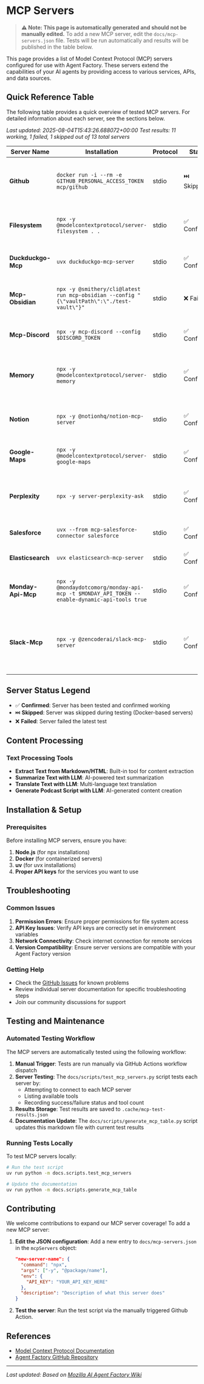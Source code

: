 # MCP Servers

> **⚠️ Note: This page is automatically generated and should not be manually edited.**
> To add a new MCP server, edit the `docs/mcp-servers.json` file. Tests will be run automatically and results will be published in the table below.

This page provides a list of Model Context Protocol (MCP) servers configured for use with Agent Factory. These servers extend the capabilities of your AI agents by providing access to various services, APIs, and data sources.

## Quick Reference Table

The following table provides a quick overview of tested MCP servers. For detailed information about each server, see the sections below.

<!-- MCP_SERVERS_TABLE_START -->

*Last updated: 2025-08-04T15:43:26.688072+00:00*
*Test results: 11 working, 1 failed, 1 skipped out of 13 total servers*

| Server Name | Installation | Protocol | Status | Description |
| --- | --- | --- | --- | --- |
| **Github** | `docker run -i --rm -e GITHUB_PERSONAL_ACCESS_TOKEN mcp/github` | stdio | ⏭️ Skipped | GitHub integration for repository management, issues, and code search |
| **Filesystem** | `npx -y @modelcontextprotocol/server-filesystem . .` | stdio | ✅ Confirmed | Local file system operations and management |
| **Duckduckgo-Mcp** | `uvx duckduckgo-mcp-server` | stdio | ✅ Confirmed | Web search capabilities using DuckDuckGo |
| **Mcp-Obsidian** | `npx -y @smithery/cli@latest run mcp-obsidian --config "{\"vaultPath\":\"./test-vault\"}"` | stdio | ❌ Failed | Obsidian vault integration for note management |
| **Mcp-Discord** | `npx -y mcp-discord --config $DISCORD_TOKEN` | stdio | ✅ Confirmed | Discord messaging and server management |
| **Memory** | `npx -y @modelcontextprotocol/server-memory` | stdio | ✅ Confirmed | Memory management and persistence for MCP servers |
| **Notion** | `npx -y @notionhq/notion-mcp-server` | stdio | ✅ Confirmed | Notion workspace integration for page management |
| **Google-Maps** | `npx -y @modelcontextprotocol/server-google-maps` | stdio | ✅ Confirmed | Google Maps integration for location services |
| **Perplexity** | `npx -y server-perplexity-ask` | stdio | ✅ Confirmed | AI-powered search and information retrieval using Perplexity |
| **Salesforce** | `uvx --from mcp-salesforce-connector salesforce` | stdio | ✅ Confirmed | Salesforce CRM integration |
| **Elasticsearch** | `uvx elasticsearch-mcp-server` | stdio | ✅ Confirmed | Elasticsearch search and analytics |
| **Monday-Api-Mcp** | `npx -y @mondaydotcomorg/monday-api-mcp -t $MONDAY_API_TOKEN --enable-dynamic-api-tools true` | stdio | ✅ Confirmed | Monday.com integration with dynamic API tools enabled |
| **Slack-Mcp** | `npx -y @zencoderai/slack-mcp-server` | stdio | ✅ Confirmed | Slack workspace integration for channel, message, reaction and user management |
<!-- MCP_SERVERS_TABLE_END -->

## Server Status Legend

- ✅ **Confirmed**: Server has been tested and confirmed working
- ⏭️ **Skipped**: Server was skipped during testing (Docker-based servers)
- ❌ **Failed**: Server failed the latest test

## Content Processing

### Text Processing Tools
- **Extract Text from Markdown/HTML**: Built-in tool for content extraction
- **Summarize Text with LLM**: AI-powered text summarization
- **Translate Text with LLM**: Multi-language text translation
- **Generate Podcast Script with LLM**: AI-generated content creation

## Installation & Setup

### Prerequisites

Before installing MCP servers, ensure you have:

1. **Node.js** (for npx installations)
2. **Docker** (for containerized servers)
3. **uv** (for uvx installations)
4. **Proper API keys** for the services you want to use

## Troubleshooting

### Common Issues

1. **Permission Errors**: Ensure proper permissions for file system access
2. **API Key Issues**: Verify API keys are correctly set in environment variables
3. **Network Connectivity**: Check internet connection for remote services
4. **Version Compatibility**: Ensure server versions are compatible with your Agent Factory version

### Getting Help

- Check the [GitHub Issues](https://github.com/mozilla-ai/agent-factory/issues) for known problems
- Review individual server documentation for specific troubleshooting steps
- Join our community discussions for support

## Testing and Maintenance

### Automated Testing Workflow

The MCP servers are automatically tested using the following workflow:

1. **Manual Trigger**: Tests are run manually via GitHub Actions workflow dispatch
2. **Server Testing**: The `docs/scripts/test_mcp_servers.py` script tests each server by:
   - Attempting to connect to each MCP server
   - Listing available tools
   - Recording success/failure status and tool count
3. **Results Storage**: Test results are saved to `.cache/mcp-test-results.json`
4. **Documentation Update**: The `docs/scripts/generate_mcp_table.py` script updates this markdown file with current test results

### Running Tests Locally

To test MCP servers locally:

```bash
# Run the test script
uv run python -m docs.scripts.test_mcp_servers

# Update the documentation
uv run python -m docs.scripts.generate_mcp_table
```

## Contributing

We welcome contributions to expand our MCP server coverage! To add a new MCP server:

1. **Edit the JSON configuration**: Add a new entry to `docs/mcp-servers.json` in the `mcpServers` object:
   ```json
   "new-server-name": {
     "command": "npx",
     "args": ["-y", "@package/name"],
     "env": {
       "API_KEY": "YOUR_API_KEY_HERE"
     },
     "description": "Description of what this server does"
   }
   ```

2. **Test the server**: Run the test script via the manually triggered Github Action.

## References

- [Model Context Protocol Documentation](https://modelcontextprotocol.io/)
- [Agent Factory GitHub Repository](https://github.com/mozilla-ai/agent-factory)

---

*Last updated: Based on [Mozilla AI Agent Factory Wiki](https://github.com/mozilla-ai/agent-factory/wiki/MCP-servers-under-test)*
